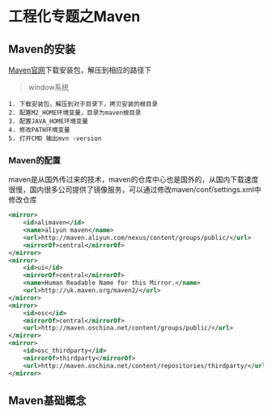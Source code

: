 # 工程化专题之Maven

## Maven的安装

[Maven官网](http://maven.apache.org/)下载安装包，解压到相应的路径下



> window系统

```shell
1. 下载安装包，解压到对于目录下，拷贝安装的根目录
2. 配置M2_HOME环境变量，目录为maven根目录
3. 配置JAVA_HOME环境变量
4. 修改PATH环境变量
5. 打开CMD 输出mvn -version
```



### Maven的配置

maven是从国外传过来的技术，maven的仓库中心也是国外的，从国内下载速度很慢，国内很多公司提供了镜像服务，可以通过修改maven/conf/settings.xml中修改仓库

```xml
<mirror>  
    <id>alimaven</id>  
    <name>aliyun maven</name>  
    <url>http://maven.aliyun.com/nexus/content/groups/public/</url>  
    <mirrorOf>central</mirrorOf>          
</mirror> 
<mirror>
    <id>ui</id>
    <mirrorOf>central</mirrorOf>
    <name>Human Readable Name for this Mirror.</name>
    <url>http://uk.maven.org/maven2/</url>
</mirror>
<mirror>
    <id>osc</id>
    <mirrorOf>central</mirrorOf>
    <url>http://maven.oschina.net/content/groups/public/</url>
</mirror>
<mirror>
    <id>osc_thirdparty</id>
    <mirrorOf>thirdparty</mirrorOf>
    <url>http://maven.oschina.net/content/repositories/thirdparty/</url>
</mirror>
```





## Maven基础概念




